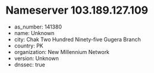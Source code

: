# Nameserver 103.189.127.109

* as_number: 141380
* name: Unknown
* city: Chak Two Hundred Ninety-five Gugera Branch
* country: PK
* organization: New Millennium Network
* version: Unknown
* dnssec: true
